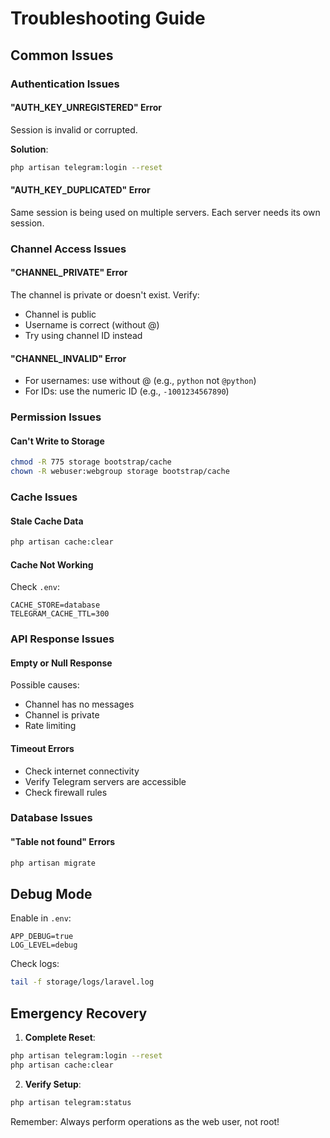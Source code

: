 # Troubleshooting Guide

## Common Issues

### Authentication Issues

#### "AUTH_KEY_UNREGISTERED" Error
Session is invalid or corrupted.

**Solution**:
```bash
php artisan telegram:login --reset
```

#### "AUTH_KEY_DUPLICATED" Error
Same session is being used on multiple servers. Each server needs its own session.

### Channel Access Issues

#### "CHANNEL_PRIVATE" Error
The channel is private or doesn't exist. Verify:
- Channel is public
- Username is correct (without @)
- Try using channel ID instead

#### "CHANNEL_INVALID" Error
- For usernames: use without @ (e.g., `python` not `@python`)
- For IDs: use the numeric ID (e.g., `-1001234567890`)

### Permission Issues

#### Can't Write to Storage
```bash
chmod -R 775 storage bootstrap/cache
chown -R webuser:webgroup storage bootstrap/cache
```

### Cache Issues

#### Stale Cache Data
```bash
php artisan cache:clear
```

#### Cache Not Working
Check `.env`:
```env
CACHE_STORE=database
TELEGRAM_CACHE_TTL=300
```

### API Response Issues

#### Empty or Null Response
Possible causes:
- Channel has no messages
- Channel is private
- Rate limiting

#### Timeout Errors
- Check internet connectivity
- Verify Telegram servers are accessible
- Check firewall rules

### Database Issues

#### "Table not found" Errors
```bash
php artisan migrate
```

## Debug Mode

Enable in `.env`:
```env
APP_DEBUG=true
LOG_LEVEL=debug
```

Check logs:
```bash
tail -f storage/logs/laravel.log
```

## Emergency Recovery

1. **Complete Reset**:
```bash
php artisan telegram:login --reset
php artisan cache:clear
```

2. **Verify Setup**:
```bash
php artisan telegram:status
```

Remember: Always perform operations as the web user, not root!